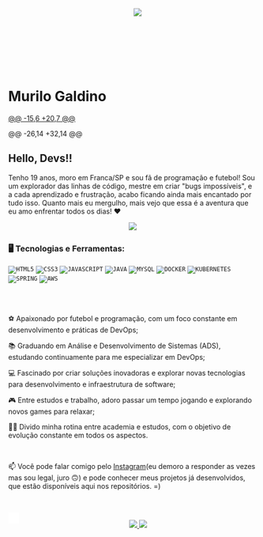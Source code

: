<img align="right" width="250px" style="margin-top:-20px" src="![1730211786628](https://github.com/user-attachments/assets/38347919-8938-4073-bb71-5d0a74f21715)
">

</br>
</br>
</br>
</br>
</br>
</br>

<div dsplay="inline-block">

 <h1 align="left">Murilo Galdino</h1>
 <a href="https://www.instagram.com/murilogaldinoo/">
@@ -15,6 +20,7 @@
  </a>
</div>


@@ -26,14 +32,14 @@

## Hello, Devs!!

Tenho 19 anos, moro em Franca/SP e sou fã de programação e futebol! Sou um explorador das linhas de código, mestre em criar "bugs impossíveis", e a cada aprendizado e frustração, acabo ficando ainda mais encantado por tudo isso. Quanto mais eu mergulho, mais vejo que essa é a aventura que eu amo enfrentar todos os dias!  ❤

<p align="center">
  <img src="https://super.abril.com.br/wp-content/uploads/2016/09/super_imggato_digitando_0.gif" width="350">
</p>

### 🖥️ Tecnologias e Ferramentas: 
<code><img width="40px" src="https://cdn.jsdelivr.net/gh/devicons/devicon/icons/html5/html5-original-wordmark.svg" title = "HTML5"/></code>
<code><img width="40px" src="https://cdn.jsdelivr.net/gh/devicons/devicon/icons/css3/css3-original-wordmark.svg" title = "CSS3"/></code>
<code><img width="40px" src="https://cdn.jsdelivr.net/gh/devicons/devicon/icons/javascript/javascript-original.svg" title = "JAVASCRIPT"/></code>
<code><img width="40px" src="https://cdn.jsdelivr.net/gh/devicons/devicon/icons/java/java-original.svg" title = "JAVA"/></code>
<code><img width="40px" src="https://cdn.jsdelivr.net/gh/devicons/devicon/icons/mysql/mysql-original.svg" title = "MYSQL"/></code>
<code><img width="40px" src="https://cdn.jsdelivr.net/gh/devicons/devicon@latest/icons/docker/docker-original-wordmark.svg"  title = "DOCKER"/></code>
<code><img width="40px" src="https://cdn.jsdelivr.net/gh/devicons/devicon@latest/icons/kubernetes/kubernetes-original.svg" title = "KUBERNETES"/></code>
<code><img width="40px" src="https://cdn.jsdelivr.net/gh/devicons/devicon@latest/icons/spring/spring-original.svg" title = "SPRING"/></code>
<code><img width="40px" src="https://cdn.jsdelivr.net/gh/devicons/devicon@latest/icons/amazonwebservices/amazonwebservices-original-wordmark.svg" title = "AWS"/></code>


</br>
</br>
<div display="inline-block"> <p align="left">⚽ Apaixonado por futebol e programação, com um foco constante em desenvolvimento e práticas de DevOps;</p> 
  <p align="left">📚 Graduando em Análise e Desenvolvimento de Sistemas (ADS), estudando continuamente para me especializar em DevOps;</p> 
  <p align="left">💻 Fascinado por criar soluções inovadoras e explorar novas tecnologias para desenvolvimento e infraestrutura de software;</p> 
  <p align="left">🎮 Entre estudos e trabalho, adoro passar um tempo jogando e explorando novos games para relaxar;</p>
  <p align="left">🏋️‍♂️ Divido minha rotina entre academia e estudos, com o objetivo de evolução constante em todos os aspectos.</p>
</div>


</br>

📫 Você pode falar comigo pelo [Instagram](https://www.instagram.com/murilogaldinoo)(eu demoro a responder as vezes mas sou legal, juro 🙃) e pode conhecer meus projetos já desenvolvidos, que estão disponíveis aqui nos repositórios. =)

</br>

<a href="https://www.instagram.com/murilogaldinoo/" target="_blank"><img align="left" alt="Instagram" width="22px" src="https://github.com/Aakarsh-B/trying-repos/blob/master/insta.svg" />
</a>

##
<p align="center">
<a href="https://github.com/MurilloMT16">
  <img height="180em" src="https://github-readme-stats-eight-theta.vercel.app/api?username=MurilloMT16&show_icons=true&theme=algolia&include_all_commits=true&count_private=true"/>
  <img height="180em" src="https://github-readme-stats-eight-theta.vercel.app/api/top-langs/?username=MurilloMT16&layout=compact&langs_count=8&theme=algolia"/>
</a>
</p>
